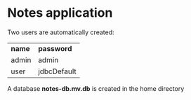 # Notes application

Two users are automatically created:
<table>
	<tr>
		<td><b>name</b></td>
		<td><b>password</b></td>
	</tr>
    <tr>
		<td>admin</td>
		<td>admin</td>
	</tr>
    <tr>
		<td>user</td>
		<td>jdbcDefault</td>
	</tr>
</table>


A database <b>notes-db.mv.db</b> is created in the home directory 